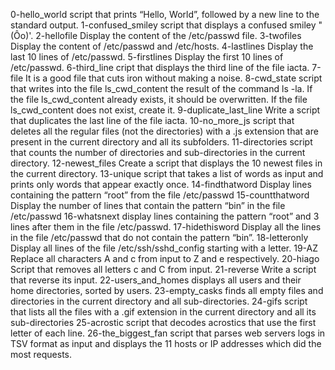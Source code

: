 0-hello_world script that prints “Hello, World”, followed by a new line to the standard output.
1-confused_smiley script that displays a confused smiley "(Ôo)'.
2-hellofile Display the content of the /etc/passwd file.
3-twofiles Display the content of /etc/passwd and /etc/hosts.
4-lastlines Display the last 10 lines of /etc/passwd.
5-firstlines Display the first 10 lines of /etc/passwd.
6-third_line cript that displays the third line of the file iacta.
7-file It is a good file that cuts iron without making a noise.
8-cwd_state  script that writes into the file ls_cwd_content the result of the command ls -la. If the file ls_cwd_content already exists, it should be overwritten. If the file ls_cwd_content does not exist, create it.
9-duplicate_last_line Write a script that duplicates the last line of the file iacta.
10-no_more_js  script that deletes all the regular files (not the directories) with a .js extension that are present in the current directory and all its subfolders.
11-directories script that counts the number of directories and sub-directories in the current directory.
12-newest_files Create a script that displays the 10 newest files in the current directory.
13-unique script that takes a list of words as input and prints only words that appear exactly once.
14-findthatword Display lines containing the pattern “root” from the file /etc/passwd
15-countthatword Display the number of lines that contain the pattern “bin” in the file /etc/passwd
16-whatsnext display lines containing the pattern “root” and 3 lines after them in the file /etc/passwd.
17-hidethisword Display all the lines in the file /etc/passwd that do not contain the pattern “bin”.
18-letteronly Display all lines of the file /etc/ssh/sshd_config starting with a letter.
19-AZ Replace all characters A and c from input to Z and e respectively.
20-hiago Script that removes all letters c and C from input.
21-reverse Write a script that reverse its input.
22-users_and_homes displays all users and their home directories, sorted by users.
23-empty_casks finds all empty files and directories in the current directory and all sub-directories.
24-gifs script that lists all the files with a .gif extension in the current directory and all its sub-directories
25-acrostic script that decodes acrostics that use the first letter of each line.
26-the_biggest_fan script that parses web servers logs in TSV format as input and displays the 11 hosts or IP addresses which did the most requests.